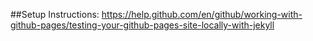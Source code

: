 ##Setup Instructions:
https://help.github.com/en/github/working-with-github-pages/testing-your-github-pages-site-locally-with-jekyll